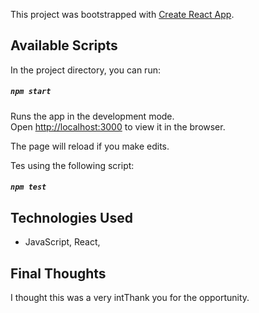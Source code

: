 This project was bootstrapped with [Create React App](https://github.com/facebook/create-react-app).

## Available Scripts

In the project directory, you can run:

##### `npm start`

Runs the app in the development mode.<br />
Open [http://localhost:3000](http://localhost:3000) to view it in the browser.

The page will reload if you make edits.<br />

Tes using the following script: 
##### `npm test`

## Technologies Used
- JavaScript, React,

## Final Thoughts 

I thought this was a very intThank you for the opportunity.
